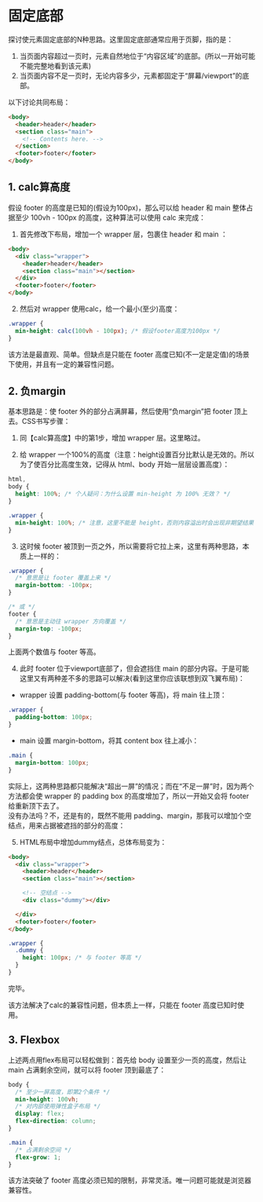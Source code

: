 # 固定底部

探讨使元素固定底部的N种思路。这里固定底部通常应用于页脚，指的是：
1. 当页面内容超过一页时，元素自然地位于“内容区域”的底部。(所以一开始可能不能完整地看到该元素)
2. 当页面内容不足一页时，无论内容多少，元素都固定于“屏幕/viewport”的底部。

以下讨论共同布局：
```html
<body>
  <header>header</header>
  <section class="main">
    <!-- Contents here. -->
  </section>
  <footer>footer</footer>
</body>
```

## 1. calc算高度

假设 footer 的高度是已知的(假设为100px)，那么可以给 header 和 main 整体占据至少 100vh - 100px 的高度，这种算法可以使用 calc 来完成：

1. 首先修改下布局，增加一个 wrapper 层，包裹住 header 和 main ：

```html
<body>
  <div class="wrapper">
    <header>header</header>
    <section class="main"></section>
  </div>
  <footer>footer</footer>
</body>
```

2. 然后对 wrapper 使用calc，给一个最小(至少)高度：

```css
.wrapper {
  min-height: calc(100vh - 100px); /* 假设footer高度为100px */
}
```

该方法是最直观、简单。但缺点是只能在 footer 高度已知(不一定是定值)的场景下使用，并且有一定的兼容性问题。

## 2. 负margin

基本思路是：使 footer 外的部分占满屏幕，然后使用“负margin”把 footer 顶上去。CSS书写步骤：

1. 同【calc算高度】中的第1步，增加 wrapper 层。这里略过。

2. 给 wrapper 一个100%的高度（注意：height设置百分比默认是无效的。所以为了使百分比高度生效，记得从 html、body 开始一层层设置高度）：
```css
html,
body {
  height: 100%; /* 个人疑问：为什么设置 min-height 为 100% 无效？ */
}

.wrapper {
  min-height: 100%; /* 注意，这里不能是 height，否则内容溢出时会出现非期望结果 */
}
```

3. 这时候 footer 被顶到一页之外，所以需要将它拉上来，这里有两种思路，本质上一样的：
```css
.wrapper {
  /* 意思是让 footer 覆盖上来 */
  margin-bottom: -100px;
}

/* 或 */
footer {
  /* 意思是主动往 wrapper 方向覆盖 */
  margin-top: -100px;
}
```

上面两个数值与 footer 等高。

4. 此时 footer 位于viewport底部了，但会遮挡住 main 的部分内容。于是可能这里又有两种差不多的思路可以解决(看到这里你应该联想到双飞翼布局)：

- wrapper 设置 padding-bottom(与 footer 等高)，将 main 往上顶：
```css
.wrapper {
  padding-bottom: 100px;
}
```

- main 设置 margin-bottom，将其 content box 往上减小：
```css
.main {
  margin-bottom: 100px;
}
```

实际上，这两种思路都只能解决“超出一屏”的情况；而在“不足一屏”时，因为两个方法都会使 wrapper 的 padding box 的高度增加了，所以一开始又会将 footer 给重新顶下去了。  
没有办法吗？不，还是有的，既然不能用 padding、margin，那我可以增加个空结点，用来占据被遮挡的部分的高度：

5. HTML布局中增加dummy结点，总体布局变为：
```html
<body>
  <div class="wrapper">
    <header>header</header>
    <section class="main"></section>

    <!-- 空结点 -->
    <div class="dummy"></div>

  </div>
  <footer>footer</footer>
</body>
```
```scss
.wrapper {
  .dummy {
    height: 100px; /* 与 footer 等高 */
  }
}
```

完毕。

该方法解决了calc的兼容性问题，但本质上一样，只能在 footer 高度已知时使用。

## 3. Flexbox

上述两点用flex布局可以轻松做到：首先给 body 设置至少一页的高度，然后让 main 占满剩余空间，就可以将 footer 顶到最底了：

```css
body {
  /* 至少一屏高度，即第2个条件 */
  min-height: 100vh;
  /* 对内部使用弹性盒子布局 */
  display: flex;
  flex-direction: column;
}

.main {
  /* 占满剩余空间 */
  flex-grow: 1;
}
```

该方法突破了 footer 高度必须已知的限制，非常灵活。唯一问题可能就是浏览器兼容性。
